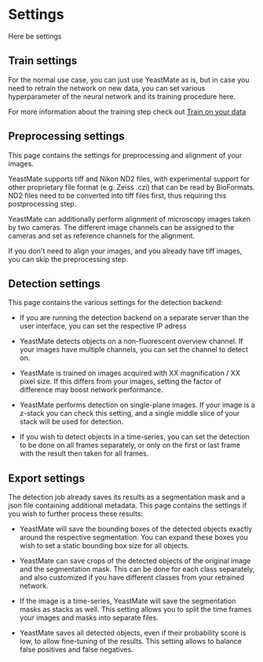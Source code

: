 # Settings

Here be settings

## Train settings

For the normal use case, you can just use YeastMate as is, but in case you need to retrain the network on new data, you can set various hyperparameter of the neural network and its training procedure here.

For more information about the training step check out [Train on your data](./train.md)

## Preprocessing settings

This page contains the settings for preprocessing and alignment of your images. 

YeastMate supports tiff and Nikon ND2 files, with experimental support for other proprietary file format (e.g. Zeiss .czi) that can be read by BioFormats.
ND2 files need to be converted into tiff files first, thus requiring this postprocessing step. 

YeastMate can additionally perform alignment of microscopy images taken by two cameras. The different image channels can be assigned to the cameras and set as reference channels for the alignment.

If you don't need to align your images, and you already have tiff images, you can skip the preprocessing step.

## Detection settings

This page contains the various settings for the detection backend:

* If you are running the detection backend on a separate server than the user interface, you can set the respective IP adress

* YeastMate detects objects on a non-fluorescent overview channel. If your images have multiple channels, you can set the channel to detect on.

* YeastMate is trained on images acquired with XX magnification / XX pixel size. If this differs from your images, setting the factor of difference may boost network performance.

* YeastMate performs detection on single-plane images. If your image is a z-stack you can check this setting, and a single middle slice of your stack will be used for detection.

* If you wish to detect objects in a time-series, you can set the detection to be done on all frames separately, or only on the first or last frame with the result then taken for all frames.

## Export settings

The detection job already saves its results as a segmentation mask and a json file containing additional metadata. This page contains the settings if you wish to further process these results:

* YeastMate will save the bounding boxes of the detected objects exactly around the respective segmentation. You can expand these boxes you wish to set a static bounding box size for all objects.

* YeastMate can save crops of the detected objects of the original image and the segmentation mask. This can be done for each class separately, and also customized if you have different classes from your retrained network.

* If the image is a time-series, YeastMate will save the segmentation masks as stacks as well. This setting allows you to split the time frames your images and masks into separate files.

* YeastMate saves all detected objects, even if their probability score is low, to allow fine-tuning of the results. This setting allows to balance false positives and false negatives.